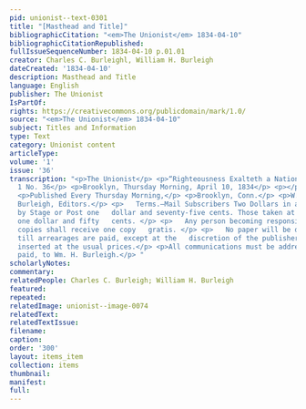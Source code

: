```yaml
---
pid: unionist--text-0301
title: "[Masthead and Title]"
bibliographicCitation: "<em>The Unionist</em> 1834-04-10"
bibliographicCitationRepublished: 
fullIssueSequenceNumber: 1834-04-10 p.01.01
creator: Charles C. Burleighl, William H. Burleigh
dateCreated: '1834-04-10'
description: Masthead and Title
language: English
publisher: The Unionist
IsPartOf: 
rights: https://creativecommons.org/publicdomain/mark/1.0/
source: "<em>The Unionist</em> 1834-04-10"
subject: Titles and Information
type: Text
category: Unionist content
articleType: 
volume: '1'
issue: '36'
transcription: "<p>The Unionist</p> <p>“Righteousness Exalteth a Nation.”</p> <p>Vol.
  1 No. 36</p> <p>Brooklyn, Thursday Morning, April 10, 1834</p> <p></p> <p>The Unionist</p>
  <p>Published Every Thursday Morning,</p> <p>Brooklyn, Conn.</p> <p>W.H. &amp; C.C.
  Burleigh, Editors.</p> <p>   Terms.—Mail Subscribers Two Dollars in advance. Delivered
  by Stage or Post one   dollar and seventy-five cents. Those taken at the office,
  one dollar and fifty   cents. </p> <p>   Any person becoming responsible for eight
  copies shall receive one copy   gratis. </p> <p>   No paper will be discontinued
  till arrearages are paid, except at the   discretion of the publisher. </p> <p>Advertisements
  inserted at the usual prices.</p> <p>All communications must be addressed, post
  paid, to Wm. H. Burleigh.</p> "
scholarlyNotes: 
commentary: 
relatedPeople: Charles C. Burleigh; William H. Burleigh
featured: 
repeated: 
relatedImage: unionist--image-0074
relatedText: 
relatedTextIssue: 
filename: 
caption: 
order: '300'
layout: items_item
collection: items
thumbnail: 
manifest: 
full: 
---
```

